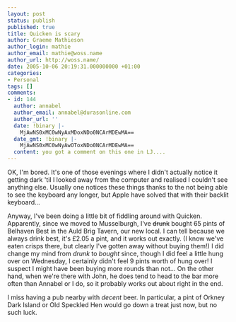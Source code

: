```yaml
---
layout: post
status: publish
published: true
title: Quicken is scary
author: Graeme Mathieson
author_login: mathie
author_email: mathie@woss.name
author_url: http://woss.name/
date: 2005-10-06 20:19:31.000000000 +01:00
categories:
- Personal
tags: []
comments:
- id: 144
  author: annabel
  author_email: annabel@durasonline.com
  author_url: ''
  date: !binary |-
    MjAwNS0xMC0wNyAxMDoxNDo0NCArMDEwMA==
  date_gmt: !binary |-
    MjAwNS0xMC0wNyAwOToxNDo0NCArMDEwMA==
  content: you got a comment on this one in LJ....
---
```

OK, I'm bored.  It's one of those evenings where I didn't actually notice it getting dark 'til I looked away from the computer and realised I couldn't see anything else.  Usually one notices these things thanks to the not being able to see the keyboard any longer, but Apple have solved that with their backlit keyboard...

Anyway, I've been doing a little bit of fiddling around with Quicken.  Apparently, since we moved to Musselburgh, I've <del>drunk</del> bought 65 pints of Belhaven Best in the Auld Brig Tavern, our new local.  I can tell because we always drink best, it's &pound;2.05 a pint, and it works out exactly.  (I know we've eaten crisps there, but clearly I've gotten away without buying them!)  I did change my mind from <em>drunk</em> to <em>bought</em> since, though I did feel a little hung over on Wednesday, I certainly didn't feel 9 pints worth of hung over!  I suspect I might have been buying more rounds than not...  On the other hand, when we're there with John, he does tend to head to the bar more often than Annabel or I do, so it probably works out about right in the end.

I miss having a pub nearby with <em>decent</em> beer.  In particular, a pint of Orkney Dark Island or Old Speckled Hen would go down a treat just now, but no such luck.

